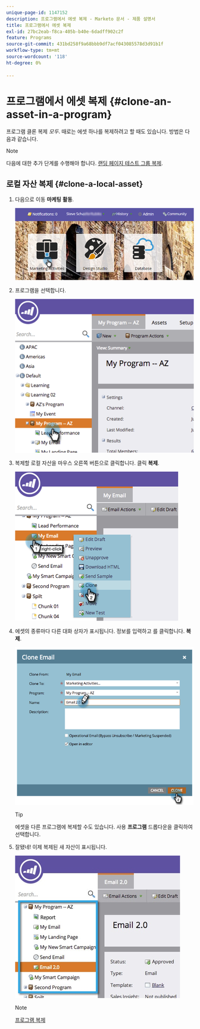 ```yaml
---
unique-page-id: 1147152
description: 프로그램에서 에셋 복제 - Marketo 문서 - 제품 설명서
title: 프로그램에서 에셋 복제
exl-id: 27bc2eab-f8ca-405b-b40e-6dadff902c2f
feature: Programs
source-git-commit: 431bd258f9a68bbb9df7acf043085578d3d91b1f
workflow-type: tm+mt
source-wordcount: '118'
ht-degree: 0%

---
```


# 프로그램에서 에셋 복제 {#clone-an-asset-in-a-program}

프로그램 클론 복제 _모두_. 때로는 에셋 하나를 복제하려고 할 때도 있습니다. 방법은 다음과 같습니다.

>[!NOTE]
>
>다음에 대한 추가 단계를 수행해야 합니다. [랜딩 페이지 테스트 그룹 복제](/help/marketo/product-docs/demand-generation/landing-pages/landing-page-actions/cloning-a-landing-page-test-group.md).

## 로컬 자산 복제 {#clone-a-local-asset}

1. 다음으로 이동 **마케팅** **활동**.

   ![](assets/login-marketing-activities.png)

1. 프로그램을 선택합니다.

   ![](assets/image2014-9-23-15-3a56-3a12.png)

1. 복제할 로컬 자산을 마우스 오른쪽 버튼으로 클릭합니다. 클릭 **복제**.

   ![](assets/image2014-9-23-15-3a56-3a25.png)

1. 에셋의 종류마다 다른 대화 상자가 표시됩니다. 정보를 입력하고 를 클릭합니다. **복제**.

   ![](assets/image2014-9-23-15-3a56-3a34.png)

   >[!TIP]
   >
   >에셋을 다른 프로그램에 복제할 수도 있습니다. 사용 **프로그램** 드롭다운을 클릭하여 선택합니다.

1. 잘됐네! 이제 복제된 새 자산이 표시됩니다.

   ![](assets/report.jpg)

   >[!NOTE]
   >
   >[프로그램 복제](/help/marketo/product-docs/core-marketo-concepts/programs/working-with-programs/clone-a-program.md)
